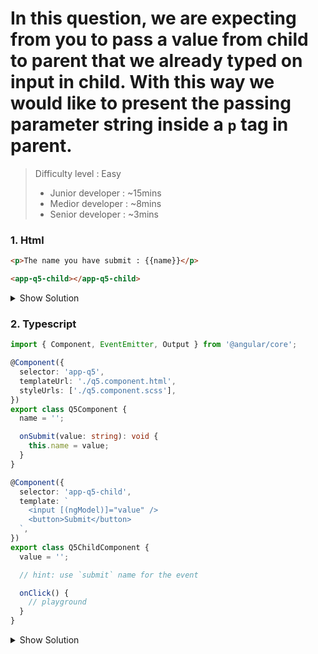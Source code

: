  
# In this question, we are expecting from you to pass a value from child to parent that we already typed on input in child. With this way we would like to present the passing parameter string inside a `p` tag in parent.

>Difficulty level : Easy 
> - Junior developer : ~15mins 
> - Medior developer : ~8mins 
> - Senior developer : ~3mins

### 1. Html

```html
<p>The name you have submit : {{name}}</p>

<app-q5-child></app-q5-child>

```

<details>
<summary>Show Solution</summary>
<p>

```html
<p>The name you have submit : {{name}}</p>

<app-q5-child (submit)="onSubmit($event)"></app-q5-child>

```

</p>
</details>


### 2. Typescript

```typescript
import { Component, EventEmitter, Output } from '@angular/core';

@Component({
  selector: 'app-q5',
  templateUrl: './q5.component.html',
  styleUrls: ['./q5.component.scss'],
})
export class Q5Component {
  name = '';

  onSubmit(value: string): void {
    this.name = value;
  }
}

@Component({
  selector: 'app-q5-child',
  template: `
    <input [(ngModel)]="value" />
    <button>Submit</button>
  `,
})
export class Q5ChildComponent {
  value = '';

  // hint: use `submit` name for the event

  onClick() {
    // playground
  }
}
```

<details>
<summary>Show Solution</summary>
<p>

```typescript
import { Component, EventEmitter, Output } from '@angular/core';

@Component({
  selector: 'app-q5',
  templateUrl: './q5.component.html',
  styleUrls: ['./q5.component.scss'],
})
export class Q5Component {
  name = '';

  onSubmit(value: string): void {
    this.name = value;
  }
}

@Component({
  selector: 'app-q5-child',
  template: `
    <input [(ngModel)]="value" />
    <button (click)="onClick()">Submit</button>
  `,
})
export class Q5ChildComponent {
  value = '';

  @Output() submit: EventEmitter<string> = new EventEmitter();

  onClick() {
    this.submit.emit(this.value);
  }
}
```

</p>
</details>
 